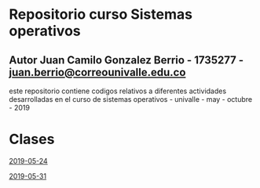 # Repositorio curso Sistemas operativos
## Autor Juan Camilo Gonzalez Berrio - 1735277 - juan.berrio@correounivalle.edu.co
este repositorio contiene codigos relativos a diferentes actividades desarrolladas en el curso de sistemas operativos - univalle - may - octubre - 2019
# Clases
[2019-05-24](2019-05-24)

[2019-05-31](2019-05-24)
